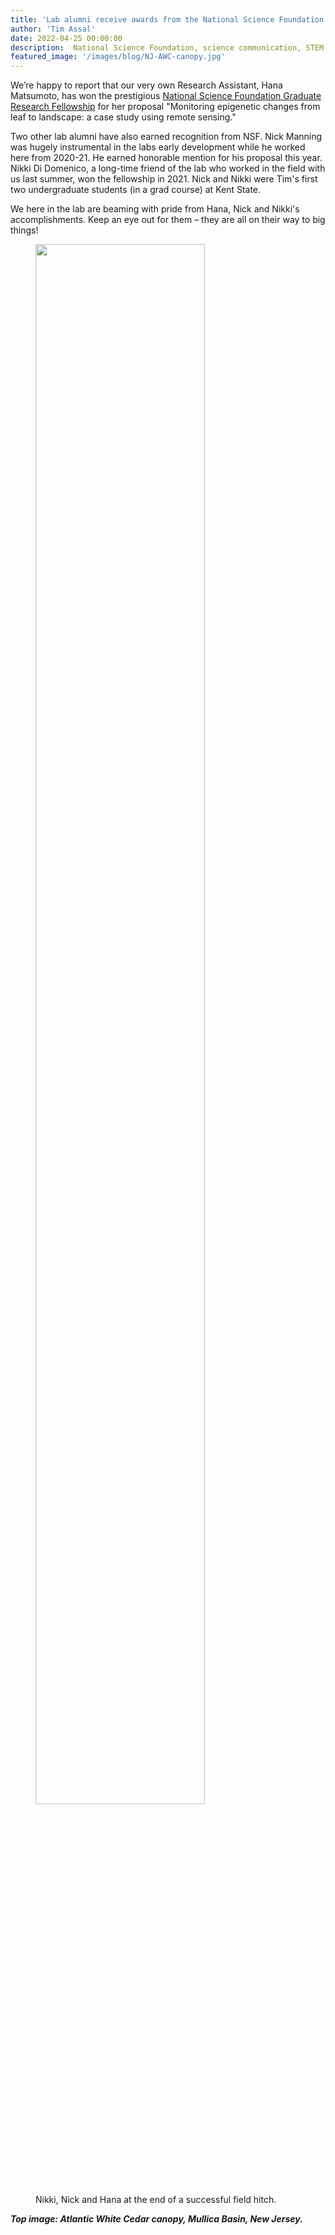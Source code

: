 ```yaml
---
title: 'Lab alumni receive awards from the National Science Foundation Graduate Research Fellowship Program'
author: 'Tim Assal'
date: 2022-04-25 00:00:00
description:  National Science Foundation, science communication, STEM
featured_image: '/images/blog/NJ-AWC-canopy.jpg'
---
```


We’re happy to report that our very own Research Assistant, Hana Matsumoto, has won the prestigious [National Science Foundation Graduate Research Fellowship](https://www.nsfgrfp.org/) for her proposal "Monitoring epigenetic changes from leaf to landscape: a case study using remote sensing."

Two other lab alumni have also earned recognition from NSF. Nick Manning was hugely instrumental in the labs early development while he worked here from 2020-21. He earned honorable mention for his proposal this year. Nikki Di Domenico, a long-time friend of the lab who worked in the field with us last summer, won the fellowship in 2021. Nick and Nikki were Tim's first two undergraduate students (in a grad course) at Kent State.  

We here in the lab are beaming with pride from Hana, Nick and Nikki's accomplishments. Keep an eye out for them – they are all on their way to big things!

<figure>
  <img src='../../images/blog/NickisHana.jpg' style="width: 80%; height= 80%">
  <figcaption>Nikki, Nick and Hana at the end of a successful field hitch.</figcaption>
</figure>


***Top image: Atlantic White Cedar canopy, Mullica Basin, New Jersey.***

